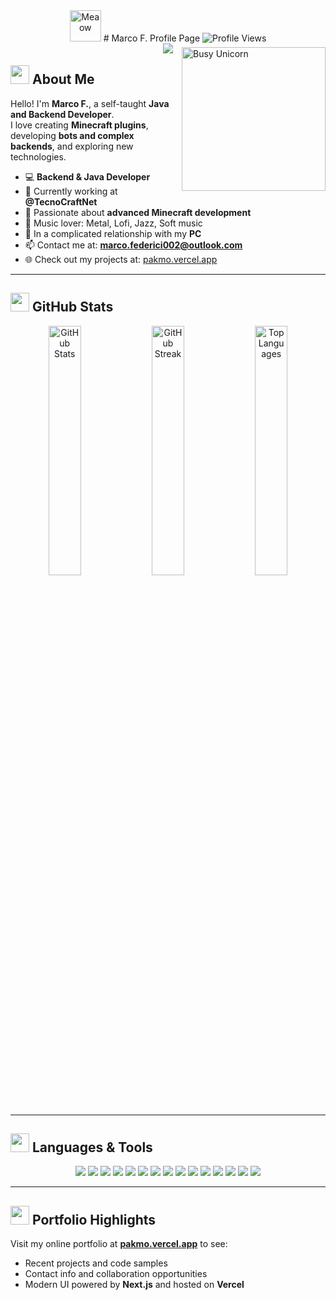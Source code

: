 <div align="center">

<img src="https://i.imgur.com/veZrcC7.gif" alt="Meaow" width="50" />  
# Marco F. Profile Page  
<img src="https://komarev.com/ghpvc/?username=Pakmo&color=ff69b4" alt="Profile Views">

<br>
<img src="https://readme-typing-svg.herokuapp.com?font=Helvetica+Neue&pause=1000&width=435&lines=I'm+Java+Developer;I'm+Bot+Developer;I'm+Backend+Developer;I'm+Minecraft+Enthusiast" style="margin-bottom: -10px">
</div>

<img align="right" width=230px alt="Busy Unicorn" src="https://c.tenor.com/GN73MKBawZYAAAAi/busy-cute.gif" />

## <img src="https://media.giphy.com/media/ObNTw8Uzwy6KQ/giphy.gif" width="30px">&nbsp;About Me

Hello! I'm **Marco F.**, a self-taught **Java and Backend Developer**.  
I love creating **Minecraft plugins**, developing **bots and complex backends**, and exploring new technologies.  

- 💻 **Backend & Java Developer**  
- 🔭 Currently working at **@TecnoCraftNet**  
- 🌱 Passionate about **advanced Minecraft development**  
- 🎵 Music lover: Metal, Lofi, Jazz, Soft music  
- 💖 In a complicated relationship with my **PC**  
- 📫 Contact me at: **marco.federici002@outlook.com**  
- 🌐 Check out my projects at: [pakmo.vercel.app](https://pakmo.vercel.app/)

---

## <img src="https://media.giphy.com/media/3ohhwp5q9H8VgDL6w0/giphy.gif" width="30px">&nbsp;GitHub Stats


<p align="center">
  <img src="https://github-readme-stats.vercel.app/api?username=Pakmo&show_icons=true&theme=radical&count_private=true&include_all_commits=true&hide=issues,contribs" width="32%" alt="GitHub Stats" />
  <img src="https://github-readme-streak-stats.herokuapp.com/?user=Pakmo&theme=radical" width="32%" alt="GitHub Streak" />
  <img src="https://github-readme-stats.vercel.app/api/top-langs/?username=Pakmo&layout=compact&theme=radical&hide=html,css" width="32%" alt="Top Languages" />
</p>

---

## <img src="https://media.giphy.com/media/xT9IgzoKnwFNmISR8I/giphy.gif" width="30px">&nbsp;Languages & Tools

<p align="center">
  <img src="https://img.shields.io/badge/Java-ED8B00?style=for-the-badge&logo=java&logoColor=white" />
  <img src="https://img.shields.io/badge/Kotlin-7F52FF?style=for-the-badge&logo=kotlin&logoColor=white" />
  <img src="https://img.shields.io/badge/PHP-777BB4?style=for-the-badge&logo=php&logoColor=white" />
  <img src="https://img.shields.io/badge/JavaScript-F7DF1E?style=for-the-badge&logo=javascript&logoColor=black" />
  <img src="https://img.shields.io/badge/TypeScript-3178C6?style=for-the-badge&logo=typescript&logoColor=white" />
  <img src="https://img.shields.io/badge/Node.js-339933?style=for-the-badge&logo=nodedotjs&logoColor=white" />
  <img src="https://img.shields.io/badge/React-61DAFB?style=for-the-badge&logo=react&logoColor=black" />
  <img src="https://img.shields.io/badge/Vue-42B883?style=for-the-badge&logo=vue.js&logoColor=white" />
  <img src="https://img.shields.io/badge/Spring Boot-6DB33F?style=for-the-badge&logo=spring&logoColor=white" />
  <img src="https://img.shields.io/badge/MySQL-4479A1?style=for-the-badge&logo=mysql&logoColor=white" />
  <img src="https://img.shields.io/badge/MongoDB-47A248?style=for-the-badge&logo=mongodb&logoColor=white" />
  <img src="https://img.shields.io/badge/Redis-D32F2F?style=for-the-badge&logo=redis&logoColor=white" />
  <img src="https://img.shields.io/badge/Docker-2496ED?style=for-the-badge&logo=docker&logoColor=white" />
  <img src="https://img.shields.io/badge/Git-F05032?style=for-the-badge&logo=git&logoColor=white" />
  <img src="https://img.shields.io/badge/GitHub-181717?style=for-the-badge&logo=github&logoColor=white" />
</p>

---

## <img src="https://media.giphy.com/media/26ufdipQqU2lhNA4g/giphy.gif" width="30px">&nbsp;Portfolio Highlights

Visit my online portfolio at **[pakmo.vercel.app](https://pakmo.vercel.app/)** to see:

- Recent projects and code samples  
- Contact info and collaboration opportunities  
- Modern UI powered by **Next.js** and hosted on **Vercel**
